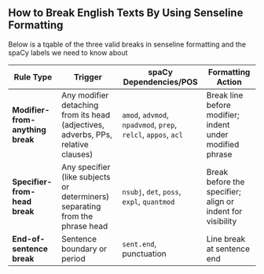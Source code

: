 ## How to Break English Texts By Using Senseline Formatting

Below is a tqable of the three valid breaks in senseline formatting and the spaCy labels we need to know about 

| **Rule Type**                    | **Trigger**                                                                       | **spaCy Dependencies/POS**                                    | **Formatting Action**                                      |
| -------------------------------- | --------------------------------------------------------------------------------- | ------------------------------------------------------------- | ---------------------------------------------------------- |
| **Modifier-from-anything break** | Any modifier detaching from its head (adjectives, adverbs, PPs, relative clauses) | `amod`, `advmod`, `npadvmod`, `prep`, `relcl`, `appos`, `acl` | Break line before modifier; indent under modified phrase   |
| **Specifier-from-head break**    | Any specifier (like subjects or determiners) separating from the phrase head      | `nsubj`, `det`, `poss`, `expl`, `quantmod`                    | Break before the specifier; align or indent for visibility |
| **End-of-sentence break**        | Sentence boundary or period                                                       | `sent.end`, punctuation                                       | Line break at sentence end                                 |
